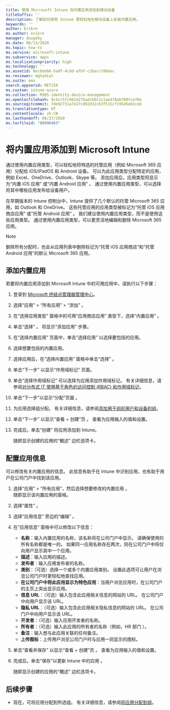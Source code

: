 ```yaml
---
title: 使用 Microsoft Intune 将内置应用添加到移动设备
titleSuffix: ''
description: 了解如何使用 Intune 更轻松地在移动设备上安装内置应用。
keywords: ''
author: Erikre
ms.author: erikre
manager: dougeby
ms.date: 08/13/2020
ms.topic: how-to
ms.service: microsoft-intune
ms.subservice: apps
ms.localizationpriority: high
ms.technology: ''
ms.assetid: 0ec8de66-5a0f-4c8d-afbf-c2becc7d6eec
ms.reviewer: mghadial
ms.suite: ems
search.appverid: MET150
ms.custom: intune-azure
ms.collection: M365-identity-device-management
ms.openlocfilehash: 9c4cc5fc662e27badcb0c1c1ae478ab700fce70e
ms.sourcegitcommit: fde92731a7e27c892d32c63f515cf19545e02ceb
ms.translationtype: HT
ms.contentlocale: zh-CN
ms.lasthandoff: 08/27/2020
ms.locfileid: "88996463"
---
```

# <a name="add-built-in-apps-to-microsoft-intune"></a>将内置应用添加到 Microsoft Intune

通过使用内置应用类型，可以轻松地将特选的托管应用（例如 Microsoft 365 应用）分配给 iOS/iPadOS 和 Android 设备。 可以为此应用类型分配特定的应用，例如 Excel、OneDrive、Outlook、Skype 等。 添加应用后，应用类型将显示为“内置 iOS 应用”  或“内置 Android 应用”  。 通过使用内置应用类型，可以选择将其中哪些应用发布给设备用户。

在早期版本的 Intune 控制台中，Intune 提供了几个默认的托管 Microsoft 365 应用，如 Outlook 和 OneDrive。 这些托管应用的应用类型被标记为“托管 iOS 应用商店应用”  或“托管 Android 应用”  。 我们建议使用内置应用类型，而不是使用这些应用类型。 通过使用内置应用类型，可以更灵活地编辑和删除 Microsoft 365 应用。

>[!NOTE]
>删除所有分配时，也会从应用列表中删除标记为“托管 iOS 应用商店”和“托管 Android 应用”的默认 Microsoft 365 应用。

## <a name="add-a-built-in-app"></a>添加内置应用

若要将内置应用添加到 Microsoft Intune 中的可用应用中，请执行以下步骤：
1. 登录到 [Microsoft 终结点管理器管理中心](https://go.microsoft.com/fwlink/?linkid=2109431)。
2. 选择“应用”   > “所有应用”   > “添加”  。
3. 在“选择应用类型”  窗格中的可用“应用商店应用”  类型下，选择“内置应用”  。
4. 单击“选择”  。 将显示“添加应用”  步骤。
5. 在“选择内置应用”  页面中，单击“选择应用”  以选择要包括的应用。
6. 选择想要包括的内置应用。 
7. 选择应用后，在“选择内置应用”  窗格中单击“选择”  。
8. 单击“下一步”  以显示“作用域标记”  页面。
9. 单击“选择作用域标记”  可以选择为应用添加作用域标记。 有关详细信息，请参阅[对分布式 IT 使用基于角色的访问控制 (RBAC) 和作用域标记](../fundamentals/scope-tags.md)。
10. 单击“下一步”以显示“分配”页面   。
11. 为应用选择组分配。 有关详细信息，请参阅[添加用于组织用户和设备的组](../fundamentals/groups-add.md)。 
12. 单击“下一步”  以显示“查看 + 创建”页  。 查看为应用输入的值和设置。
13. 完成后，单击“创建”  将应用添加到 Intune。

    随即显示创建的应用的“概述”  边栏选项卡。

## <a name="configure-app-information"></a>配置应用信息

可以修改有关内置应用的信息。 此信息有助于在 Intune 中识别应用，也有助于用户在公司门户中找到该应用。
1. 选择“应用” > “所有应用”，然后选择想要修改的内置应用   。  
   随即显示该内置应用的窗格。
2. 选择“属性”  。
3. 选择“应用信息”  旁边的“编辑”  。
4. 在“应用信息”  窗格中可以修改以下信息：
    - **名称**：输入内置应用的名称，该名称将在公司门户中显示。 请确保使用的所有名称都是唯一的。 如果同一应用名称存在两次，则在公司门户中将仅向用户显示其中一个应用。
    - **描述**：输入应用的描述。 
    - **发布者**：输入应用发布者的名称。
    - **类别**：（可选）选择一个或多个内置应用类别。 设置此选项可让用户在浏览公司门户时更轻松地查找应用。
    - **在公司门户中将此应用显示为特色应用**：当用户浏览应用时，在公司门户的主页上突出显示应用。
    - **信息 URL**：（可选）输入包含此应用相关信息的网站的 URL。 在公司门户中向用户显示该 URL。
    - **隐私 URL**：（可选）输入包含此应用相关隐私信息的网站的 URL。 在公司门户中向用户显示该 URL。
    - **开发者**：（可选）输入应用开发者的名称。
    - **所有者**：（可选）输入此应用的所有者的名称（例如，HR 部门  ）。
    - **备注**：输入想与此应用关联的任何备注。
    - **上传图标**：上传用户浏览公司门户时与应用一同显示的图标。
5. 单击“查看并保存”  以显示“查看 + 创建”页  。 查看为应用输入的值和设置。
13. 完成后，单击“保存”以更新 Intune 中的应用  。

    随即显示创建的应用的“概述”  边栏选项卡。

## <a name="next-steps"></a>后续步骤

- 现在，可将应用分配到所选组。 有关详细信息，请参阅[将应用分配到组](apps-deploy.md)。
